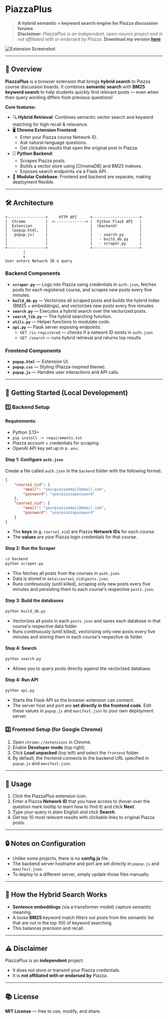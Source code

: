 # PiazzaPlus  
> **A hybrid semantic + keyword search engine for Piazza discussion forums**  
> **Disclaimer:** *PiazzaPlus is an independent, open-source project and is not affiliated with or endorsed by Piazza.*
> **Download my version [here](chrome://extensions/)**


![Extension Screenshot](screenshot.png)

---

## 📌 Overview
**PiazzaPlus** is a browser extension that brings **hybrid search** to Piazza course discussion boards.
It combines **semantic search** with **BM25 keyword search** to help students quickly find relevant posts — even when their query wording differs from previous questions!

**Core features:**
- 🔍 **Hybrid Retrieval**: Combines semantic vector search and keyword matching for high recall & relevance.
- 🖥 **Chrome Extension Frontend**:  
  - Enter your Piazza course Network ID.
  - Ask natural-language questions.
  - Get clickable results that open the original post in Piazza.
- 🗄 **Python Backend**:  
  - Scrapes Piazza posts.
  - Builds a vector store using [ChromaDB] and BM25 indexes.
  - Exposes search endpoints via a Flask API.
- 🎯 **Modular Codebase**: Frontend and backend are separate, making deployment flexible.

---

## 🛠 Architecture
```
+-----------------+     HTTP API      +---------------------+
|  Chrome         |  <--------------> |  Python Flask API   |
|  Extension      |                   |  (backend)          |
|  (popup.html,   |                   |                     |
|   popup.js)     |                   |   - search.py       |
|                 |                   |   - build_db.py     |
|                 |                   |   - scraper.py      |
+-----------------+                   +---------------------+
        |
        v
User enters Network ID & query

```


### Backend Components
- **`scraper.py`** — Logs into Piazza using credentials in `auth.json`, fetches posts for each registered course, and scrapes new posts every five minutes.  
- **`build_db.py`** — Vectorizes all scraped posts and builds the hybrid index (BM25 + embeddings), and vectorizes new posts every five minutes.  
- **`search.py`** — Executes a hybrid search over the vectorized posts.
- **`search_lib.py`** — The hybrid searching function.
- **`utils.py`** — Helper functions to modulate code.
- **`api.py`** — Flask server exposing endpoints:  
  - `GET /is-registered` — checks if a network ID exists in `auth.json`  
  - `GET /search` — runs hybrid retrieval and returns top results  

### Frontend Components
- **`popup.html`** — Extension UI.
- **`popup.css`** — Styling (Piazza-inspired theme).
- **`popup.js`** — Handles user interactions and API calls. 

---

## 🚀 Getting Started (Local Development)

### 1️⃣ Backend Setup
#### Requirements:
- Python 3.13+
- `pip install -r requirements.txt`
- Piazza account + credentials for scraping.
- OpenAI API key set up in a `.env`.

#### Step 1: Configure `auth.json`
Create a file called `auth.json` in the `backend` folder with the following format:

```json
{
    "course1_nid": { 
        "email": "yourpiazzaemail@email.com", 
        "password": "yourpiazzapassword" 
    },
    "course2_nid": {
        "email": "yourpiazzaemail@email.com",
        "password": "yourpiazzapassword"
    }
}
```
- The **keys** (e.g. `course1_nid`) are Piazza **Network IDs** for each course.  
- The **values** are your Piazza login credentials for that course.

#### Step 2: Run the Scraper
```bash
cd backend
python scraper.py
```
- This fetches all posts from the courses in `auth.json`.
- Data is stored in `data\course1_nid\posts.json`.
- Runs continuously (until killed), scraping only new posts every five minutes and persisting them to each course's respective `posts.json`.

#### Step 3: Build the databases
```bash
python build_db.py
```
- Vectorizes all posts in each `posts.json` and saves each database in that course's respective data folder.
- Runs continuously (until killed), vectorizing only new posts every five minutes and storing them in each course's respective `db` folder.

#### Step 4: Search
```bash
python search.py
```
- Allows you to query posts directly against the vectorized database.

#### Step 4: Run API
```bash
python api.py
```
- Starts the Flask API so the browser extension can connect.
- The server host and port are **set directly in the frontend code**. Edit these values in `popup.js` and `manifest.json` to your own deployment server.

### 2️⃣ Frontend Setup (for Google Chrome)
1. Open `chrome://extensions` in Chrome.
2. Enable **Developer mode** (top right).
3. Click **Load unpacked** (top left) and select the `frontend` folder.
4. By default, the frontend connects to the backend URL specified in `popup.js` and `manifest.json`.

---

## 📄 Usage
1. Click the PiazzaPlus extension icon.
2. Enter a Piazza **Network ID** that you have access to (hover over the question mark tooltip to learn how to find it) and click **Next**.
3. Type your query in plain English and click **Search**.
4. Get top 10 most relevant results with clickable links to original Piazza posts.

---

## 🔒 Notes on Configuration
- Unlike some projects, there is no **config.js** file.
- The backend server hostname and port are set directly in `popop.js` and `manifest.json`.
- To deploy to a different server, simply update those files manually.

---

## 🧠 How the Hybrid Search Works
- **Sentence embeddings** (via a transformer model) capture semantic meaning.
- A loose **BM25** keyword match filters out posts from the semantic list that are not in the top 100 of keyword searching.
- This balances precision and recall.

---

## ⚠️ Disclaimer
PiazzaPlus is an **independent** project:
- It does not store or transmit your Piazza credentials.
- It is **not affiliated with or endorsed by** Piazza.

---

## 📚 License
**MIT License** — free to use, modify, and share.